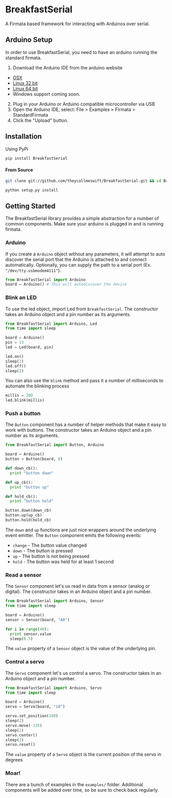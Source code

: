 # BreakfastSerial

A Firmata based framework for interacting with Arduinos over serial.

## Arduino Setup

In order to use BreakfastSerial, you need to have an arduino running the
standard firmata.

1. Download the Arduino IDE from the arduino website
  - [OSX](http://arduino.googlecode.com/files/arduino-1.0-macosx.zip)
  - [Linux 32 bit](http://arduino.googlecode.com/files/arduino-1.0-linux.tgz)
  - [Linux 64 bit](http://arduino.googlecode.com/files/arduino-1.0-linux64.tgz)
  - Windows support coming soon.
2. Plug in your Arduino or Arduino compatible microcontroller via USB
3. Open the Arduino IDE, select: File > Examples > Firmata > StandardFirmata
4. Click the "Upload" button.

## Installation

Using PyPi

``` bash
pip install BreakfastSerial
```

#### From Source

``` bash
git clone git://github.com/theycallmeswift/BreakfastSerial.git && cd BreakfastSerial

python setup.py install
```

## Getting Started

The BreakfastSerial library provides a simple abstraction for a number of
common components.  Make sure your arduino is plugged in and is running firmata.

### Arduino

If you create a `Arduino` object without any parameters, it will attempt to auto discover 
the serial port that the Arduino is attached to and connect automatically.  Optionally,
you can supply the path to a serial port (Ex. `"/dev/tty.usbmodem4111"`).

``` python
from BreakfastSerial import Arduino
board = Arduino() # This will autodiscover the device
```

### Blink an LED

To use the led object, import Led from `BreakfastSerial`.  The constructor takes an
Arduino object and a pin number as its arguments.

``` python
from BreakfastSerial import Arduino, Led
from time import sleep

board = Arduino()
pin = 13
led = Led(board, pin)

led.on()
sleep(2)
led.off()
sleep(2)
```

You can also use the `blink` method and pass it a number of milliseconds to automate the blinking process

``` python
millis = 200
led.blink(millis)
```

### Push a button

The `Button` component has a number of helper methods that make it easy to work with buttons.
The constructor takes an Arduino object and a pin number as its arguments.

``` python
from BreakfastSerial import Button, Arduino

board = Arduino()
button = Button(board, 8)

def down_cb():
  print "button down"

def up_cb():
  print "button up"

def hold_cb():
  print "button held"

button.down(down_cb)
button.up(up_cb)
button.hold(hold_cb)
```

The `down` and `up` functions are just nice wrappers around the underlying event emitter.  The `Button`
component emits the following events:

 - `change` - The button value changed
 - `down` - The button is pressed
 - `up` - The button is not being pressed
 - `hold` - The button was held for at least 1 second
 
### Read a sensor
 
The `Sensor` component let's us read in data from a sensor (analog or digital).  The constructor takes in
an Arduino object and a pin number.
 
``` python
from BreakfastSerial import Arduino, Sensor
from time import sleep

board = Arduino()
sensor = Sensor(board, "A0")

for i in range(40):
  print sensor.value
  sleep(0.5)
```

The `value` property of a `Sensor` object is the value of the underlying pin.

### Control a servo
 
The `Servo` component let's us control a servo.  The constructor takes in
an Arduino object and a pin number.
 
``` python
from BreakfastSerial import Arduino, Servo
from time import sleep

board = Arduino()
servo = Servo(board, "10")

servo.set_position(180)
sleep(2)
servo.move(-135)
sleep(2)
servo.center()
sleep(2)
servo.reset()
```

The `value` property of a `Servo` object is the current position of the servo in degrees

### Moar!

There are a bunch of examples in the `examples/` folder.  Additional components
will be added over time, so be sure to check back regularly.
